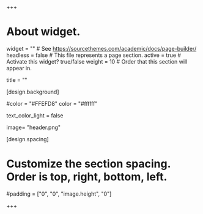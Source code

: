 +++
# About widget.
widget = ""  # See https://sourcethemes.com/academic/docs/page-builder/
headless = false  # This file represents a page section.
active = true  # Activate this widget? true/false
weight = 10  # Order that this section will appear in.

title = ""


[design.background]

#color = "#FFEFD8"
color = "#ffffff"

text_color_light = false

image= "header.png"

[design.spacing]
# Customize the section spacing. Order is top, right, bottom, left.
#padding = ["0", "0", "image.height", "0"]

+++

